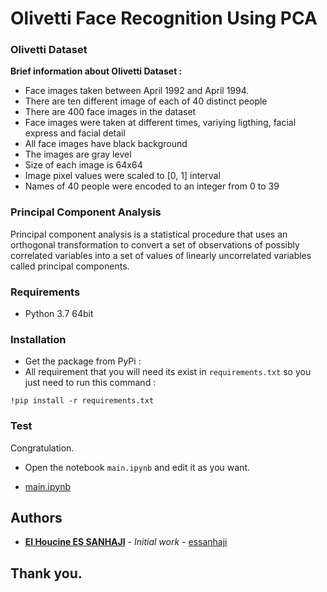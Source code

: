 # Olivetti Face Recognition Using PCA




### Olivetti Dataset
<b>Brief information about Olivetti Dataset :</b>
- Face images taken between April 1992 and April 1994.
- There are ten different image of each of 40 distinct people
- There are 400 face images in the dataset
- Face images were taken at different times, variying ligthing, facial express and facial detail
- All face images have black background
- The images are gray level
- Size of each image is 64x64
- Image pixel values were scaled to [0, 1] interval
- Names of 40 people were encoded to an integer from 0 to 39





### Principal Component Analysis
Principal component analysis is a statistical procedure that uses an orthogonal transformation to convert a set of observations of possibly correlated variables into a set of values of linearly uncorrelated variables called principal components.





### Requirements
- Python 3.7 64bit




### Installation
- Get the package from PyPi :
- All requirement that you will need its exist in ``requirements.txt`` so you just need to run this command :
```
!pip install -r requirements.txt
```



### Test
Congratulation.
- Open the notebook ```main.ipynb``` and edit it as you want.<br/>

- [main.ipynb](main.ipynb)




## Authors
* **[El Houcine ES SANHAJI](https://essanhaji.github.io)** - *Initial work* - [essanhaji](https://github.com/essanhaji)




## Thank you.
